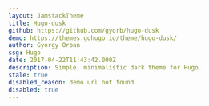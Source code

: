```yaml
---
layout: JamstackTheme
title: Hugo-dusk
github: https://github.com/gyorb/hugo-dusk
demo: https://themes.gohugo.io/theme/hugo-dusk/
author: Gyorgy Orban
ssg: Hugo
date: 2017-04-22T11:43:42.000Z
description: Simple, minimalistic dark theme for Hugo.
stale: true
disabled_reason: demo url not found
disabled: true
---
```

